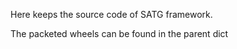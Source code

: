 Here keeps the source code of SATG framework. 

The packeted wheels can be found in the parent dict
